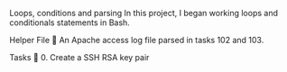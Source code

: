 Loops, conditions and parsing
In this project, I began working loops and conditionals statements in Bash.

Helper File 🙌
An Apache access log file parsed in tasks 102 and 103.

Tasks 📃
0. Create a SSH RSA key pair
